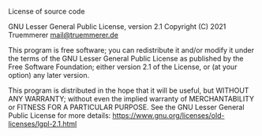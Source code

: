 License of source code

GNU Lesser General Public License, version 2.1 Copyright (C) 2021 Truemmerer mail@truemmerer.de

This program is free software; you can redistribute it and/or modify it under the terms of the GNU Lesser General Public License as published by the Free Software Foundation; either version 2.1 of the License, or (at your option) any later version.

This program is distributed in the hope that it will be useful, but WITHOUT ANY WARRANTY; without even the implied warranty of MERCHANTABILITY or FITNESS FOR A PARTICULAR PURPOSE. See the GNU Lesser General Public License for more details: https://www.gnu.org/licenses/old-licenses/lgpl-2.1.html
